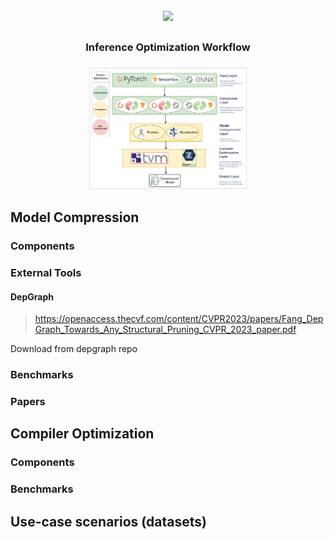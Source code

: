<br>
<div align="center">
<img src="https://images.app.goo.gl/fAf8nFjdzBvRgn469" width="400px"></img>
<h2></h2>
<h3>Inference Optimization Workflow<h3>
<img src="assets/ML_workflow_v1.png" width="50%">
</div>

## Model Compression 

### Components 

### External Tools

#### DepGraph
> https://openaccess.thecvf.com/content/CVPR2023/papers/Fang_DepGraph_Towards_Any_Structural_Pruning_CVPR_2023_paper.pdf

Download from depgraph repo 

### Benchmarks


### Papers


## Compiler Optimization

### Components 


### Benchmarks


## Use-case scenarios (datasets)